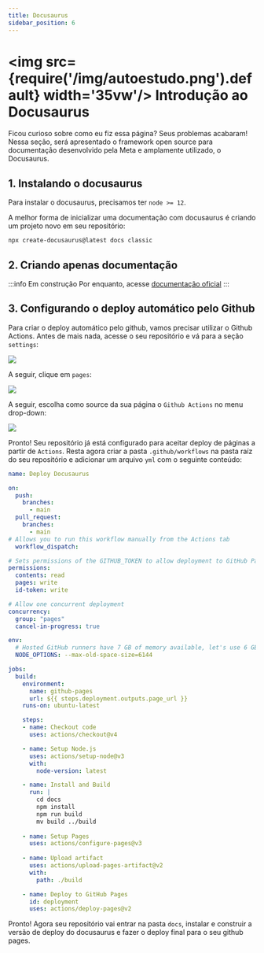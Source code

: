 ```yaml
---
title: Docusaurus
sidebar_position: 6
---
```


# <img src={require('/img/autoestudo.png').default} width='35vw'/> Introdução ao Docusaurus

Ficou curioso sobre como eu fiz essa página? Seus problemas acabaram! Nessa seção, 
será apresentado o framework open source para documentação desenvolvido pela 
Meta e amplamente utilizado, o Docusaurus.

## 1. Instalando o docusaurus 

Para instalar o docusaurus, precisamos ter `node >= 12`.

A melhor forma de inicializar uma documentação com docusaurus é criando um projeto
novo em seu repositório:

```bash
npx create-docusaurus@latest docs classic
```

## 2. Criando apenas documentação 
:::info
Em construção Por enquanto, acesse [documentação oficial](https://docusaurus.io/docs/docs-introduction#docs-only-mode)
:::

## 3. Configurando o deploy automático pelo Github

Para criar o deploy automático pelo github, vamos precisar utilizar o Github Actions.
Antes de mais nada, acesse o seu repositório e vá para a seção `settings`:

![](/img/repo-settings.png)

A seguir, clique em `pages`:

![](/img/repo-pages.png)

A seguir, escolha como source da sua página o `Github Actions` no menu drop-down:

![](/img/repo-actions.png)

Pronto! Seu repositório já está configurado para aceitar deploy de páginas a 
partir de `Actions`. Resta agora criar a pasta `.github/workflows` na pasta raíz 
do seu repositório e adicionar um arquivo `yml` com o seguinte conteúdo:

```yml showLineNumber title=".github/workflows/docusaurus-deploy.yml"
name: Deploy Docusaurus

on:
  push:
    branches:
      - main
  pull_request:
    branches:
      - main
# Allows you to run this workflow manually from the Actions tab
  workflow_dispatch:

# Sets permissions of the GITHUB_TOKEN to allow deployment to GitHub Pages
permissions:
  contents: read
  pages: write
  id-token: write

# Allow one concurrent deployment
concurrency:
  group: "pages"
  cancel-in-progress: true

env:
  # Hosted GitHub runners have 7 GB of memory available, let's use 6 GB
  NODE_OPTIONS: --max-old-space-size=6144

jobs:
  build:
    environment:
      name: github-pages
      url: ${{ steps.deployment.outputs.page_url }}
    runs-on: ubuntu-latest

    steps:
    - name: Checkout code
      uses: actions/checkout@v4

    - name: Setup Node.js
      uses: actions/setup-node@v3
      with:
        node-version: latest

    - name: Install and Build
      run: |
        cd docs
        npm install
        npm run build
        mv build ../build
        
    - name: Setup Pages
      uses: actions/configure-pages@v3
        
    - name: Upload artifact
      uses: actions/upload-pages-artifact@v2
      with:
        path: ./build

    - name: Deploy to GitHub Pages
      id: deployment
      uses: actions/deploy-pages@v2
```

Pronto! Agora seu repositório vai entrar na pasta `docs`, instalar e construir 
a versão de deploy do docusaurus e fazer o deploy final para o seu github pages.
